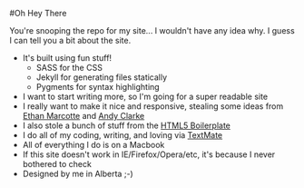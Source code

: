 #Oh Hey There

You're snooping the repo for my site... I wouldn't have any idea why. I guess I can tell you a bit about the site.

* It's built using fun stuff! 
	* SASS for the CSS
	* Jekyll for generating files statically
	* Pygments for syntax highlighting
* I want to start writing more, so I'm going for a super readable site
* I really want to make it nice and responsive, stealing some ideas from [Ethan Marcotte](http://unstoppablerobotninja.com/) and [Andy Clarke](http://www.stuffandnonsense.co.uk/)
* I also stole a bunch of stuff from the [HTML5 Boilerplate](http://html5boilerplate.com/)
* I do all of my coding, writing, and loving via [TextMate](http://macromates.com/)
* All of everything I do is on a Macbook
* If this site doesn't work in IE/Firefox/Opera/etc, it's because I never bothered to check
* Designed by me in Alberta ;-)